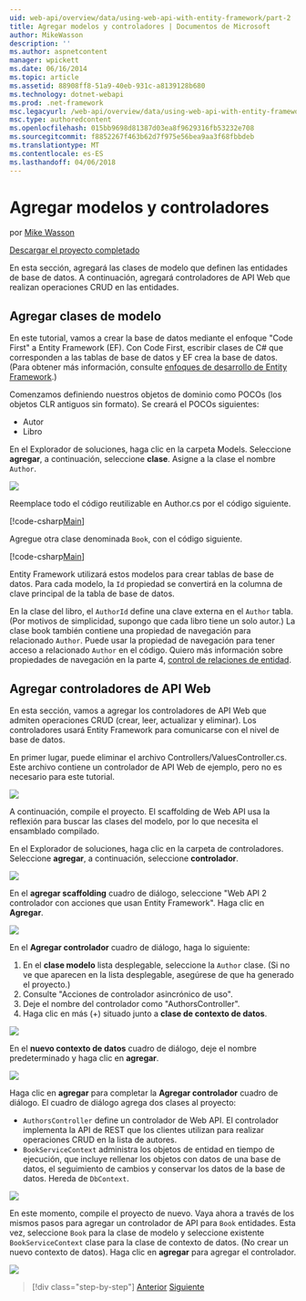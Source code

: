 ```yaml
---
uid: web-api/overview/data/using-web-api-with-entity-framework/part-2
title: Agregar modelos y controladores | Documentos de Microsoft
author: MikeWasson
description: ''
ms.author: aspnetcontent
manager: wpickett
ms.date: 06/16/2014
ms.topic: article
ms.assetid: 88908ff8-51a9-40eb-931c-a8139128b680
ms.technology: dotnet-webapi
ms.prod: .net-framework
msc.legacyurl: /web-api/overview/data/using-web-api-with-entity-framework/part-2
msc.type: authoredcontent
ms.openlocfilehash: 015bb9698d81387d03ea8f9629316fb53232e708
ms.sourcegitcommit: f8852267f463b62d7f975e56bea9aa3f68fbbdeb
ms.translationtype: MT
ms.contentlocale: es-ES
ms.lasthandoff: 04/06/2018
---
```

<a name="add-models-and-controllers"></a>Agregar modelos y controladores
====================
por [Mike Wasson](https://github.com/MikeWasson)

[Descargar el proyecto completado](https://github.com/MikeWasson/BookService)

En esta sección, agregará las clases de modelo que definen las entidades de base de datos. A continuación, agregará controladores de API Web que realizan operaciones CRUD en las entidades.

## <a name="add-model-classes"></a>Agregar clases de modelo

En este tutorial, vamos a crear la base de datos mediante el enfoque "Code First" a Entity Framework (EF). Con Code First, escribir clases de C# que corresponden a las tablas de base de datos y EF crea la base de datos. (Para obtener más información, consulte [enfoques de desarrollo de Entity Framework](https://msdn.microsoft.com/library/ms178359%28v=vs.110%29.aspx#dbfmfcf).)

Comenzamos definiendo nuestros objetos de dominio como POCOs (los objetos CLR antiguos sin formato). Se creará el POCOs siguientes:

- Autor
- Libro

En el Explorador de soluciones, haga clic en la carpeta Models. Seleccione **agregar**, a continuación, seleccione **clase**. Asigne a la clase el nombre `Author`.

![](part-2/_static/image1.png)

Reemplace todo el código reutilizable en Author.cs por el código siguiente.

[!code-csharp[Main](part-2/samples/sample1.cs)]

Agregue otra clase denominada `Book`, con el código siguiente.

[!code-csharp[Main](part-2/samples/sample2.cs)]

Entity Framework utilizará estos modelos para crear tablas de base de datos. Para cada modelo, la `Id` propiedad se convertirá en la columna de clave principal de la tabla de base de datos.

En la clase del libro, el `AuthorId` define una clave externa en el `Author` tabla. (Por motivos de simplicidad, supongo que cada libro tiene un solo autor.) La clase book también contiene una propiedad de navegación para relacionado `Author`. Puede usar la propiedad de navegación para tener acceso a relacionado `Author` en el código. Quiero más información sobre propiedades de navegación en la parte 4, [control de relaciones de entidad](part-4.md).

## <a name="add-web-api-controllers"></a>Agregar controladores de API Web

En esta sección, vamos a agregar los controladores de API Web que admiten operaciones CRUD (crear, leer, actualizar y eliminar). Los controladores usará Entity Framework para comunicarse con el nivel de base de datos.

En primer lugar, puede eliminar el archivo Controllers/ValuesController.cs. Este archivo contiene un controlador de API Web de ejemplo, pero no es necesario para este tutorial.

![](part-2/_static/image2.png)

A continuación, compile el proyecto. El scaffolding de Web API usa la reflexión para buscar las clases del modelo, por lo que necesita el ensamblado compilado.

En el Explorador de soluciones, haga clic en la carpeta de controladores. Seleccione **agregar**, a continuación, seleccione **controlador**.

![](part-2/_static/image3.png)

En el **agregar scaffolding** cuadro de diálogo, seleccione "Web API 2 controlador con acciones que usan Entity Framework". Haga clic en **Agregar**.

![](part-2/_static/image4.png)

En el **Agregar controlador** cuadro de diálogo, haga lo siguiente:

1. En el **clase modelo** lista desplegable, seleccione la `Author` clase. (Si no ve que aparecen en la lista desplegable, asegúrese de que ha generado el proyecto.)
2. Consulte "Acciones de controlador asincrónico de uso".
3. Deje el nombre del controlador como &quot;AuthorsController&quot;.
4. Haga clic en más (+) situado junto a **clase de contexto de datos**.

![](part-2/_static/image5.png)

En el **nuevo contexto de datos** cuadro de diálogo, deje el nombre predeterminado y haga clic en **agregar**.

![](part-2/_static/image6.png)

Haga clic en **agregar** para completar la **Agregar controlador** cuadro de diálogo. El cuadro de diálogo agrega dos clases al proyecto:

- `AuthorsController` define un controlador de Web API. El controlador implementa la API de REST que los clientes utilizan para realizar operaciones CRUD en la lista de autores.
- `BookServiceContext` administra los objetos de entidad en tiempo de ejecución, que incluye rellenar los objetos con datos de una base de datos, el seguimiento de cambios y conservar los datos de la base de datos. Hereda de `DbContext`.

![](part-2/_static/image7.png)

En este momento, compile el proyecto de nuevo. Vaya ahora a través de los mismos pasos para agregar un controlador de API para `Book` entidades. Esta vez, seleccione `Book` para la clase de modelo y seleccione existente `BookServiceContext` clase para la clase de contexto de datos. (No crear un nuevo contexto de datos). Haga clic en **agregar** para agregar el controlador.

![](part-2/_static/image8.png)

> [!div class="step-by-step"]
> [Anterior](part-1.md)
> [Siguiente](part-3.md)
